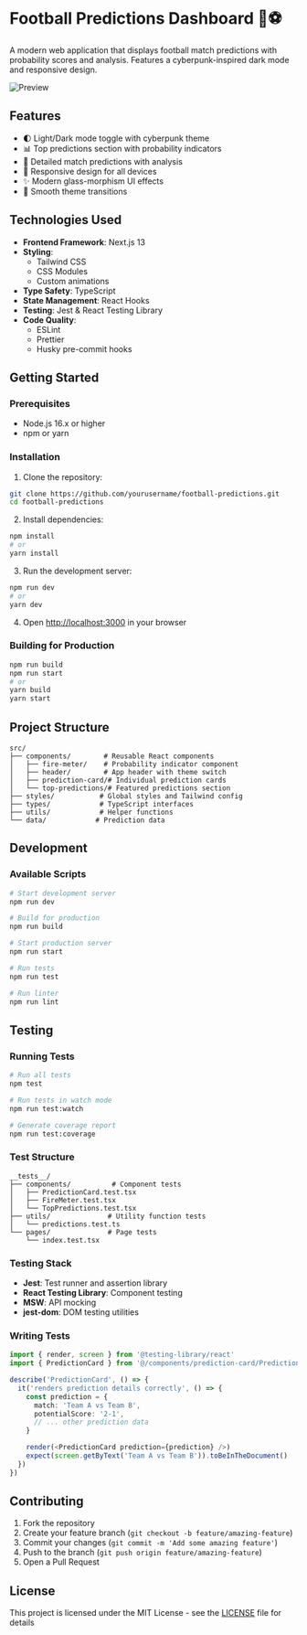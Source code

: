 # Football Predictions Dashboard 🎯⚽

A modern web application that displays football match predictions with probability scores and analysis. Features a cyberpunk-inspired dark mode and responsive design.

![Preview](https://github.com/user-attachments/assets/f38305fb-cb6e-4053-a31d-5c4ce04afe8c)

## Features

- 🌓 Light/Dark mode toggle with cyberpunk theme
- 📊 Top predictions section with probability indicators
- 🎯 Detailed match predictions with analysis
- 📱 Responsive design for all devices
- ✨ Modern glass-morphism UI effects
- 🔄 Smooth theme transitions

## Technologies Used

- **Frontend Framework**: Next.js 13
- **Styling**: 
  - Tailwind CSS
  - CSS Modules
  - Custom animations
- **Type Safety**: TypeScript
- **State Management**: React Hooks
- **Testing**: Jest & React Testing Library
- **Code Quality**:
  - ESLint
  - Prettier
  - Husky pre-commit hooks

## Getting Started

### Prerequisites

- Node.js 16.x or higher
- npm or yarn

### Installation

1. Clone the repository:
```bash
git clone https://github.com/yourusername/football-predictions.git
cd football-predictions
```

2. Install dependencies:
```bash
npm install
# or
yarn install
```

3. Run the development server:
```bash
npm run dev
# or
yarn dev
```

4. Open [http://localhost:3000](http://localhost:3000) in your browser

### Building for Production

```bash
npm run build
npm run start
# or
yarn build
yarn start
```

## Project Structure

```
src/
├── components/        # Reusable React components
│   ├── fire-meter/    # Probability indicator component
│   ├── header/        # App header with theme switch
│   ├── prediction-card/# Individual prediction cards
│   └── top-predictions/# Featured predictions section
├── styles/           # Global styles and Tailwind config
├── types/            # TypeScript interfaces
├── utils/            # Helper functions
└── data/            # Prediction data
```

## Development

### Available Scripts

```bash
# Start development server
npm run dev

# Build for production
npm run build

# Start production server
npm run start

# Run tests
npm run test

# Run linter
npm run lint
```

## Testing

### Running Tests

```bash
# Run all tests
npm test

# Run tests in watch mode
npm run test:watch

# Generate coverage report
npm run test:coverage
```

### Test Structure

```
__tests__/
├── components/          # Component tests
│   ├── PredictionCard.test.tsx
│   ├── FireMeter.test.tsx
│   └── TopPredictions.test.tsx
├── utils/              # Utility function tests
│   └── predictions.test.ts
└── pages/              # Page tests
    └── index.test.tsx
```

### Testing Stack

- **Jest**: Test runner and assertion library
- **React Testing Library**: Component testing
- **MSW**: API mocking
- **jest-dom**: DOM testing utilities

### Writing Tests

```typescript
import { render, screen } from '@testing-library/react'
import { PredictionCard } from '@/components/prediction-card/PredictionCard.component'

describe('PredictionCard', () => {
  it('renders prediction details correctly', () => {
    const prediction = {
      match: 'Team A vs Team B',
      potentialScore: '2-1',
      // ... other prediction data
    }

    render(<PredictionCard prediction={prediction} />)
    expect(screen.getByText('Team A vs Team B')).toBeInTheDocument()
  })
})
```

## Contributing

1. Fork the repository
2. Create your feature branch (`git checkout -b feature/amazing-feature`)
3. Commit your changes (`git commit -m 'Add some amazing feature'`)
4. Push to the branch (`git push origin feature/amazing-feature`)
5. Open a Pull Request

## License

This project is licensed under the MIT License - see the [LICENSE](LICENSE) file for details
